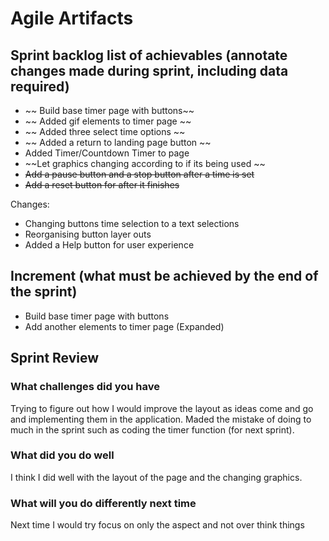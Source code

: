 # Agile Artifacts 

## Sprint backlog list of achievables (annotate changes made during sprint, including data required)
- ~~ Build base timer page with buttons~~
- ~~ Added gif elements to timer page ~~ 
- ~~ Added three select time options ~~ 
- ~~ Added a return to landing page button ~~ 
- Added Timer/Countdown Timer to page 
- ~~Let graphics changing according to if its being used ~~
- ~~Add a pause button and a stop button after a time is set~~ 
- ~~Add a reset button for after it finishes~~ 


Changes: 
- Changing buttons time selection to a text selections 
- Reorganising button layer outs 
- Added a Help button for user experience

## Increment (what must be achieved by the end of the sprint)
- Build base timer page with buttons
- Add another elements to timer page (Expanded)


## Sprint Review 
### What challenges did you have
Trying to figure out how I would improve the layout as ideas come and go and implementing them in the application. Maded the mistake of doing to much in the sprint such as coding the timer function (for next sprint).
### What did you do well
I think I did well with the layout of the page and the changing graphics. 

### What will you do differently next time
Next time I would try focus on only the aspect and not over think things